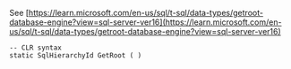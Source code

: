 See [https://learn.microsoft.com/en-us/sql/t-sql/data-types/getroot-database-engine?view=sql-server-ver16](https://learn.microsoft.com/en-us/sql/t-sql/data-types/getroot-database-engine?view=sql-server-ver16)
```
-- CLR syntax  
static SqlHierarchyId GetRoot ( )
```
